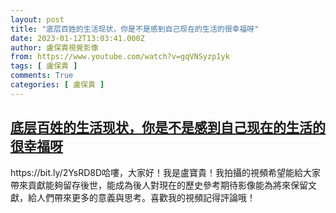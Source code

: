 ```yaml
---
layout: post
title: "底层百姓的生活现状，你是不是感到自己现在的生活的很幸福呀"
date: 2023-01-12T13:03:41.000Z
author: 盧保貴視覺影像
from: https://www.youtube.com/watch?v=gqVNSyzp1yk
tags: [ 盧保貴 ]
comments: True
categories: [ 盧保貴 ]
---
```

<!--1673528621000-->
[底层百姓的生活现状，你是不是感到自己现在的生活的很幸福呀](https://www.youtube.com/watch?v=gqVNSyzp1yk)
------

<div>
https://bit.ly/2YsRD8D哈嘍，大家好！我是盧寶貴！我拍攝的視頻希望能給大家帶來貢獻能夠留存後世，能成為後人對現在的歷史參考期待影像能為將來保留文獻，給人們帶來更多的意義與思考。喜歡我的視頻記得評論哦！
</div>
